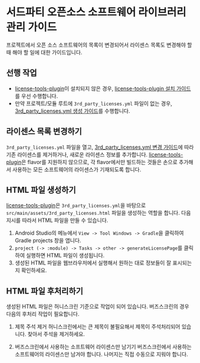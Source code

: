 # 서드파티 오픈소스 소프트웨어 라이브러리 관리 가이드

프로젝트에서 오픈 소스 소프트웨어의 목록이 변경되어서 라이센스 목록도 변경해야 할 때 해야 할 일에 대한 가이드입니다.

## 선행 작업
* [license-tools-plugin](https://github.com/Buzzvil/license-tools-plugin)이 설치되지 않은 경우, [license-tools-plugin 설치 가이드](INSTALL_GUIDE.md)를 우선 수행합니다.
* 만약 프로젝트/모듈 루트에 `3rd_party_licenses.yml` 파일이 없는 경우, [3rd_party_licenses.yml 생성 가이드](CREATE_LICENSES_YML_GUIDE.md)를 수행합니다.

## 라이센스 목록 변경하기
`3rd_party_licenses.yml` 파일을 열고, [3rd_party_licenses.yml 변경 가이드](LICENSES_YML_GUIDE.md)에 따라 기존 라이센스를 제거하거나, 새로운 라이센스 정보를 추가합니다.
[license-tools-plugin](https://github.com/Buzzvil/license-tools-plugin)은 flavor를 지원하지 않으므로, 각 flavor에서만 빌드하는 것들은 손으로 추가해서 사용하는 모든 소프트웨어의 라이센스가 기재되도록 합니다.

## HTML 파일 생성하기
[license-tools-plugin](https://github.com/Buzzvil/license-tools-plugin)은 `3rd_party_licenses.yml`을 바탕으로 `src/main/assets/3rd_party_licenses.html` 파일을 생성하는 역할을 합니다. 다음 지시를 따라서 HTML 파일을 만들 수 있습니다.

1. Android Studio의 메뉴에서 `View -> Tool Windows -> Gradle`을 클릭하여 Gradle projects 창을 엽니다.
2. `project (-> :module) -> Tasks -> other -> generateLicensePage`를 클릭하여 실행하면 HTML 파일이 생성됩니다.
3. 생성된 HTML 파일을 웹브라우저에서 실행해서 원하는 대로 정보들이 잘 표시되는지 확인하세요.

## HTML 파일 후처리하기
생성된 HTML 파일은 허니스크린 기준으로 작업이 되어 있습니다. 버즈스크린의 경우 다음의 후처리 작업이 필요합니다.
1. 제목 주석 제거
허니스크린에서는 큰 제목이 불필요해서 제목이 주석처리되어 있습니다. 찾아서 주석을 제거하세요.

2. 버즈스크린에서 사용하는 소프트웨어 라이센스만 남기기
버즈스크린에서 사용하는 소프트웨어의 라이센스만 남겨야 합니다. 나머지는 직접 수동으로 지워야 합니다.
